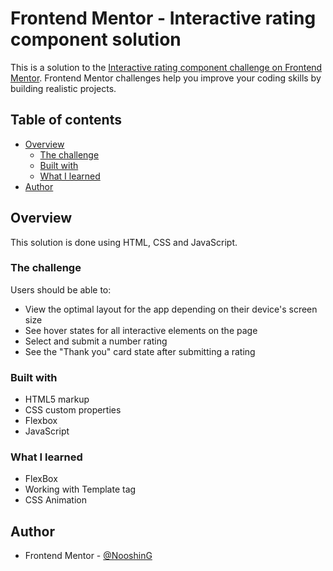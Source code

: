 # Frontend Mentor - Interactive rating component solution

This is a solution to the [Interactive rating component challenge on Frontend Mentor](https://www.frontendmentor.io/challenges/interactive-rating-component-koxpeBUmI). Frontend Mentor challenges help you improve your coding skills by building realistic projects. 

## Table of contents

- [Overview](#overview)
  - [The challenge](#the-challenge)
  - [Built with](#built-with)
  - [What I learned](#what-i-learned)
- [Author](#author)
## Overview

This solution is done using HTML, CSS and JavaScript.
### The challenge

Users should be able to:

- View the optimal layout for the app depending on their device's screen size
- See hover states for all interactive elements on the page
- Select and submit a number rating
- See the "Thank you" card state after submitting a rating

### Built with

- HTML5 markup
- CSS custom properties
- Flexbox
- JavaScript

### What I learned

 - FlexBox
 - Working with Template tag
 - CSS Animation
## Author

- Frontend Mentor - [@NooshinG](https://www.frontendmentor.io/profile/NooshinG)
